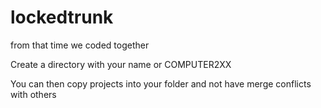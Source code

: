 # lockedtrunk
from that time we coded together

Create a directory with your name or COMPUTER2XX

You can then copy projects into your folder and not have merge conflicts with others
